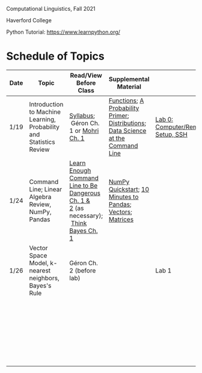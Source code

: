 Computational Linguistics, Fall 2021

Haverford College

Python Tutorial: https://www.learnpython.org/

# Schedule of Topics

| Date | Topic                                                               | Read/View Before Class                                                                                                                                                                               | Supplemental Material                                                                                                                                                                                                                                                                                                  |                                                   | Due |
| ---- | ------------------------------------------------------------------- | ---------------------------------------------------------------------------------------------------------------------------------------------------------------------------------------------------- | ---------------------------------------------------------------------------------------------------------------------------------------------------------------------------------------------------------------------------------------------------------------------------------------------------------------------- | ------------------------------------------------- | --- |
| 1/19 | Introduction to Machine Learning, Probability and Statistics Review | [Syllabus](syllabus.md);<br/> Géron Ch. 1 or [Mohri Ch. 1](https://cs.nyu.edu/~mohri/mlbook/)                                                                                                        | [Functions](https://www.youtube.com/watch?v=MjeXZ7Ea89g); [A Probability Primer](https://www.sjsu.edu/faculty/gerstman/StatPrimer/probability.pdf); [Distributions](https://www.youtube.com/watch?v=qc5QewourIU&feature=youtu.be);<br/>[Data Science at the Command Line](https://datascienceatthecommandline.com/2e/) | [Lab 0: Computer/Remote Setup, SSH](labs/lab0.md) |     |
| 1/24 | Command Line; Linear Algebra Review, NumPy, Pandas                  | [Learn Enough Command Line to Be Dangerous Ch. 1 & 2](https://www.learnenough.com/command-line-tutorial/basics) (as necessary);<br/> [Think Bayes Ch. 1](https://allendowney.github.io/ThinkBayes2/) | [NumPy Quickstart](https://numpy.org/doc/stable/user/quickstart.html); [10 Minutes to Pandas](https://pandas.pydata.org/docs/user_guide/10min.html); [Vectors](https://www.youtube.com/watch?v=kXLGnrzw1zk); [Matrices](https://www.youtube.com/watch?v=kXLGnrzw1zk)                                                   |                                                   |     |
| 1/26 | Vector Space Model, k-nearest neighbors, Bayes's Rule               | Géron Ch. 2 (before lab)                                                                                                                                                                             |                                                                                                                                                                                                                                                                                                                        | Lab 1                                             |     |
|      |                                                                     |                                                                                                                                                                                                      |                                                                                                                                                                                                                                                                                                                        |                                                   |     |
|      |                                                                     |                                                                                                                                                                                                      |                                                                                                                                                                                                                                                                                                                        |                                                   |     |
|      |                                                                     |                                                                                                                                                                                                      |                                                                                                                                                                                                                                                                                                                        |                                                   |     |
|      |                                                                     |                                                                                                                                                                                                      |                                                                                                                                                                                                                                                                                                                        |                                                   |     |
|      |                                                                     |                                                                                                                                                                                                      |                                                                                                                                                                                                                                                                                                                        |                                                   |     |
|      |                                                                     |                                                                                                                                                                                                      |                                                                                                                                                                                                                                                                                                                        |                                                   |     |
|      |                                                                     |                                                                                                                                                                                                      |                                                                                                                                                                                                                                                                                                                        |                                                   |     |
|      |                                                                     |                                                                                                                                                                                                      |                                                                                                                                                                                                                                                                                                                        |                                                   |     |
|      |                                                                     |                                                                                                                                                                                                      |                                                                                                                                                                                                                                                                                                                        |                                                   |     |
|      |                                                                     |                                                                                                                                                                                                      |                                                                                                                                                                                                                                                                                                                        |                                                   |     |
|      |                                                                     |                                                                                                                                                                                                      |                                                                                                                                                                                                                                                                                                                        |                                                   |     |
|      |                                                                     |                                                                                                                                                                                                      |                                                                                                                                                                                                                                                                                                                        |                                                   |     |
|      |                                                                     |                                                                                                                                                                                                      |                                                                                                                                                                                                                                                                                                                        |                                                   |     |
|      |                                                                     |                                                                                                                                                                                                      |                                                                                                                                                                                                                                                                                                                        |                                                   |     |
|      |                                                                     |                                                                                                                                                                                                      |                                                                                                                                                                                                                                                                                                                        |                                                   |     |
|      |                                                                     |                                                                                                                                                                                                      |                                                                                                                                                                                                                                                                                                                        |                                                   |     |
|      |                                                                     |                                                                                                                                                                                                      |                                                                                                                                                                                                                                                                                                                        |                                                   |     |
|      |                                                                     |                                                                                                                                                                                                      |                                                                                                                                                                                                                                                                                                                        |                                                   |     |
|      |                                                                     |                                                                                                                                                                                                      |                                                                                                                                                                                                                                                                                                                        |                                                   |     |
|      |                                                                     |                                                                                                                                                                                                      |                                                                                                                                                                                                                                                                                                                        |                                                   |     |
|      |                                                                     |                                                                                                                                                                                                      |                                                                                                                                                                                                                                                                                                                        |                                                   |     |
|      |                                                                     |                                                                                                                                                                                                      |                                                                                                                                                                                                                                                                                                                        |                                                   |     |
|      |                                                                     |                                                                                                                                                                                                      |                                                                                                                                                                                                                                                                                                                        |                                                   |     |
|      |                                                                     |                                                                                                                                                                                                      |                                                                                                                                                                                                                                                                                                                        |                                                   |     |
|      |                                                                     |                                                                                                                                                                                                      |                                                                                                                                                                                                                                                                                                                        |                                                   |     |
|      |                                                                     |                                                                                                                                                                                                      |                                                                                                                                                                                                                                                                                                                        |                                                   |     |
|      |                                                                     |                                                                                                                                                                                                      |                                                                                                                                                                                                                                                                                                                        |                                                   |     |
|      |                                                                     |                                                                                                                                                                                                      |                                                                                                                                                                                                                                                                                                                        |                                                   |     |
|      |                                                                     |                                                                                                                                                                                                      |                                                                                                                                                                                                                                                                                                                        |                                                   |     |
|      |                                                                     |                                                                                                                                                                                                      |                                                                                                                                                                                                                                                                                                                        |                                                   |     |

